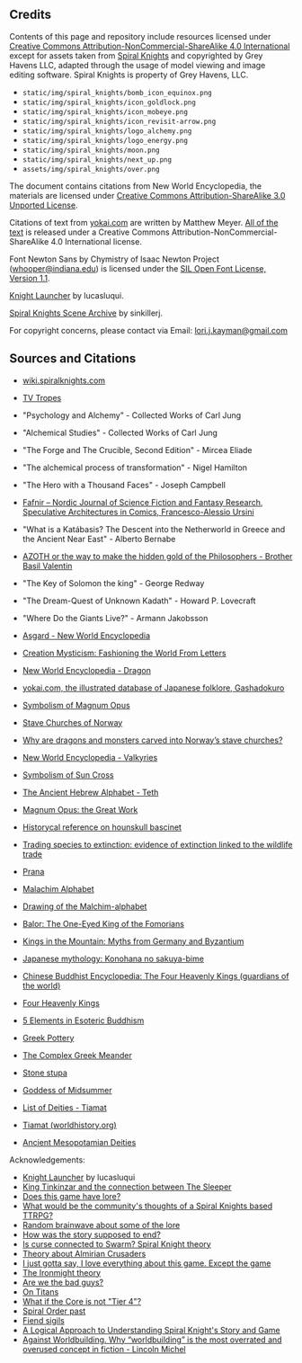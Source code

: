 ## Credits

Contents of this page and repository include resources licensed under [Creative Commons Attribution-NonCommercial-ShareAlike 4.0 International](https://creativecommons.org/licenses/by-nc-sa/4.0/) except for assets taken from [Spiral Knights](https://wiki.spiralknights.com/Spiral_Knights) and copyrighted by Grey Havens LLC, adapted through the usage of model viewing and image editing software. Spiral Knights is property of Grey Havens, LLC.

- `static/img/spiral_knights/bomb_icon_equinox.png`
- `static/img/spiral_knights/icon_goldlock.png`
- `static/img/spiral_knights/icon_mobeye.png`
- `static/img/spiral_knights/icon_revisit-arrow.png`
- `static/img/spiral_knights/logo_alchemy.png`
- `static/img/spiral_knights/logo_energy.png`
- `static/img/spiral_knights/moon.png`
- `static/img/spiral_knights/next_up.png`
- `assets/img/spiral_knights/over.png`

The document contains citations from New World Encyclopedia, the materials are licensed under [Creative Commons Attribution-ShareAlike 3.0 Unported License](https://www.newworldencyclopedia.org/entry/New%20World%20Encyclopedia:Creative_Commons_CC-by-sa_3.0).

Citations of text from [yokai.com](https://yokai.com) are written by Matthew Meyer. [All of the text](https://yokai.com/copyright/) is released under a Creative Commons Attribution-NonCommercial-ShareAlike 4.0 International license.

Font Newton Sans by Chymistry of Isaac Newton Project (whooper@indiana.edu) is licensed under the [SIL Open Font License, Version 1.1](http://scripts.sil.org/OFL).

[Knight Launcher](https://github.com/lucasluqui/KnightLauncher) by lucasluqui.

[Spiral Knights Scene Archive](https://github.com/sinkillerj/SpiralKnightsSceneArchive) by sinkillerj.

For copyright concerns, please contact via Email: [lori.j.kayman@gmail.com](mailto:lori.j.kayman@gmail.com)

## Sources and Citations

- [wiki.spiralknights.com](https://wiki.spiralknights.com)
- [TV Tropes](https://tvtropes.org/)

- "Psychology and Alchemy" - Collected Works of Carl Jung
- "Alchemical Studies" - Collected Works of Carl Jung
- "The Forge and The Crucible, Second Edition" - Mircea Eliade
- "The alchemical process of transformation" - Nigel Hamilton

- "The Hero with a Thousand Faces" - Joseph Campbell
- [Fafnir – Nordic Journal of Science Fiction and Fantasy Research, Speculative Architectures in Comics, Francesco-Alessio Ursini](https://journal.finfar.org/articles/speculative-architectures-in-comics/)
- "What is a Katábasis? The Descent into the Netherworld in Greece and the Ancient Near East" - Alberto Bernabe

- [AZOTH or the way to make the hidden gold of the Philosophers - Brother Basil Valentin](https://www.alchemy-texts.com/book/azoth/)
- "The Key of Solomon the king" - George Redway

- "The Dream-Quest of Unknown Kadath" - Howard P. Lovecraft

- "Where Do the Giants Live?" - Armann Jakobsson
- [Asgard - New World Encyclopedia](https://www.newworldencyclopedia.org/entry/Asgard)
- [Creation Mysticism: Fashioning the World From Letters](https://www.myjewishlearning.com/article/creation-mysticism-fashioning-the-world-from-letters/)
- [New World Encyclopedia - Dragon](https://www.newworldencyclopedia.org/entry/Dragon)
- [yokai.com, the illustrated database of Japanese folklore, Gashadokuro](https://yokai.com/gashadokuro/)
- [Symbolism of Magnum Opus](https://appliedjung.com/the-magnum-opus/)
- [Stave Churches of Norway](https://www.worldhistory.org/article/1609/stave-churches-norways-national-treasures/)
- [Why are dragons and monsters carved into Norway’s stave churches?](https://www.medievalists.net/2019/05/why-are-dragons-and-monsters-carved-into-norways-stave-churches/)
- [New World Encyclopedia - Valkyries](https://www.newworldencyclopedia.org/entry/Valkyrie)
- [Symbolism of Sun Cross](https://symbology.wiki/symbol/sun-cross/)
- [The Ancient Hebrew Alphabet - Teth](https://www.ancient-hebrew.org/ancient-alphabet/tet.htm)
- [Magnum Opus: the Great Work](https://www.learnreligions.com/the-great-work-or-magnum-opus-95943)
- [Historycal reference on hounskull bascinet](https://www.musee-armee.fr/en/collections/museum-treasures/hounskull-bascinet.html)
- [Trading species to extinction: evidence of extinction linked to the wildlife trade](https://www.cambridge.org/core/journals/cambridge-prisms-extinction/article/trading-species-to-extinction-evidence-of-extinction-linked-to-the-wildlife-trade/09F38911BB76B0561056D96A5E60A341#)
- [Prana](https://tibetanbuddhistencyclopedia.com/en/index.php?title=Pr%C4%81na)
- [Malachim Alphabet](https://www.omniglot.com/conscripts/malachim.htm)
- [Drawing of the Malchim-alphabet](https://museumofwitchcraftandmagic.co.uk/richel/r3512-drawing-of-the-malchim-alphabet/)
- [Balor: The One-Eyed King of the Fomorians](https://celtic.mythologyworldwide.com/balor-the-one-eyed-king-of-the-fomorians/)
- [Kings in the Mountain: Myths from Germany and Byzantium](https://www.medievalists.net/2022/09/kings-mountain-myths-germany-byzantium/)
- [Japanese mythology: Konohana no sakuya-bime](https://www.japanesewiki.com/Shinto/Konohana%20no%20sakuya-bime.html)
- [Chinese Buddhist Encyclopedia: The Four Heavenly Kings (guardians of the world)](https://tibetanbuddhistencyclopedia.com/en/index.php/The_Four_Heavenly_Kings_(guardians_of_the_world))
- [Four Heavenly Kings](https://www.onmarkproductions.com/html/shitenno.shtml)
- [5 Elements in Esoteric Buddhism](https://www.onmarkproductions.com/html/12-zodiac.shtml#five)
- [Greek Pottery](https://artincontext.org/greek-pottery/)
- [The Complex Greek Meander](https://www.classicist.org/articles/classical-comments-the-complex-greek-meander/)
- [Stone stupa](https://www.onmarkproductions.com/html/5-elements-pagoda-gravestone.html)
- [Goddess of Midsummer](https://goddess-pages.co.uk/galive/issue-19-home/aine-goddess-of-midsummer/)
- [List of Deities - Tiamat](https://oracc.museum.upenn.edu/amgg/listofdeities/tiamat/index.html)
- [Tiamat (worldhistory.org)](https://www.worldhistory.org/Tiamat/)
- [Ancient Mesopotamian Deities](https://worldhistoryedu.com/ancient-mesopotamian-deities-apsu-and-tiamat-history-myths-facts/)

Acknowledgements:

- [Knight Launcher](https://github.com/lucasluqui/KnightLauncher) by lucasluqui
- [King Tinkinzar and the connection between The Sleeper](https://www.reddit.com/r/spiral_knights/comments/gw2a6r/king_tinkinzar_and_the_conecction_between_the/)
- [Does this game have lore?](https://www.reddit.com/r/spiral_knights/comments/1agvwkb/comment/kqtg4mu/)
- [What would be the community's thoughts of a Spiral Knights based TTRPG?](https://www.reddit.com/r/spiral_knights/comments/118vo5o/what_would_be_the_communitys_thoughts_of_a_spiral/)
- [Random brainwave about some of the lore](https://www.reddit.com/r/spiral_knights/comments/6xsjet/random_brainwave_about_some_of_the_lore/)
- [How was the story supposed to end?](https://www.reddit.com/r/spiral_knights/comments/o54cr6/how_was_the_story_supposed_to_end/)
- [Is curse connected to Swarm? Spiral Knight theory](https://www.reddit.com/r/spiral_knights/comments/gvxaca/is_curse_connected_to_swarm_spiral_knight_theory/)
- [Theory about Almirian Crusaders](https://www.reddit.com/r/spiral_knights/comments/g1w7qj/theory_about_almirian_crusaders/)
- [I just gotta say, I love everything about this game. Except the game](https://www.reddit.com/r/spiral_knights/comments/7pmijy/i_just_gotta_say_i_love_everything_about_this/)
- [The Ironmight theory](https://www.reddit.com/r/spiral_knights/comments/zakpe/the_ironmight_theory/)
- [Are we the bad guys?](https://www.reddit.com/r/spiral_knights/comments/m39ynb/are_we_the_bad_guys/)
- [On Titans](https://forums.spiralknights.com/en/node/20834)
- [What if the Core is not "Tier 4"?](https://forums.spiralknights.com/en/node/33444)
- [Spiral Order past](https://forums.spiralknights.com/en/node/50635)
- [Fiend sigils](https://forums.spiralknights.com/en/node/7857)
- [A Logical Approach to Understanding Spiral Knight's Story and Game](https://forums.spiralknights.com/en/node/105999)
- [Against Worldbuilding. Why “worldbuilding” is the most overrated and overused concept in fiction - Lincoln Michel](https://electricliterature.com/against-worldbuilding/)
